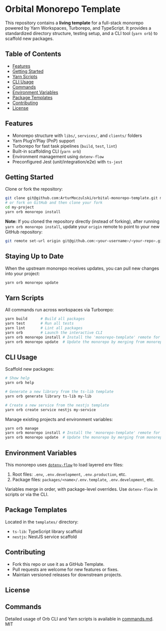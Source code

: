 # Orbital Monorepo Template

This repository contains a **living template** for a full-stack monorepo powered by Yarn Workspaces, Turborepo, and TypeScript. It provides a standardized directory structure, testing setup, and a CLI tool (`yarn orb`) to scaffold new packages.

## Table of Contents

- [Features](#features)
- [Getting Started](#getting-started)
- [Yarn Scripts](#yarn-scripts)
- [CLI Usage](#cli-usage)
- [Commands](#commands)
- [Environment Variables](#environment-variables)
- [Package Templates](#package-templates)
- [Contributing](#contributing)
- [License](#license)

## Features

- Monorepo structure with `libs/`, `services/`, and `clients/` folders
- Yarn Plug’n’Play (PnP) support
- Turborepo for fast task pipelines (`build`, `test`, `lint`)
- Built-in scaffolding CLI (`yarn orb`)
- Environment management using `dotenv-flow`
- Preconfigured Jest (unit/integration/e2e) with `ts-jest`

## Getting Started

Clone or fork the repository:

```bash
git clone git@github.com:ArturMoczulski/orbital-monorepo-template.git my-project
# or fork on GitHub and then clone your fork
cd my-project
yarn orb monorepo install
```

**Note:** If you cloned the repository directly (instead of forking), after running `yarn orb monorepo install`, update your `origin` remote to point to your new GitHub repository:

```bash
git remote set-url origin git@github.com:<your-username>/<your-repo>.git
```

## Staying Up to Date

When the upstream monorepo receives updates, you can pull new changes into your project:

```bash
yarn orb monorepo update
```

## Yarn Scripts

All commands run across workspaces via Turborepo:

```bash
yarn build      # Build all packages
yarn test       # Run all tests
yarn lint       # Lint all packages
yarn orb        # Launch the interactive CLI
yarn orb monorepo install # Install the 'monorepo-template' remote for this repo.
yarn orb monorepo update  # Update the monorepo by merging from monorepo-template remote
```

## CLI Usage

Scaffold new packages:

```bash
# Show help
yarn orb help

# Generate a new library from the ts-lib template
yarn orb generate library ts-lib my-lib

# Create a new service from the nestjs template
yarn orb create service nestjs my-service
```

Manage existing projects and environment variables:

```bash
yarn orb manage
yarn orb monorepo install # Install the 'monorepo-template' remote for this repo.
yarn orb monorepo update  # Update the monorepo by merging from monorepo-template remote
```

## Environment Variables

This monorepo uses [`dotenv-flow`](https://github.com/kerimdzhanov/dotenv-flow) to load layered env files:

1. Root files: `.env`, `.env.development`, `.env.production`, etc.
2. Package files: `packages/<name>/.env.template`, `.env.development`, etc.

Variables merge in order, with package-level overrides. Use `dotenv-flow` in scripts or via the CLI.

## Package Templates

Located in the `templates/` directory:

- `ts-lib`: TypeScript library scaffold
- `nestjs`: NestJS service scaffold

## Contributing

- Fork this repo or use it as a GitHub Template.
- Pull requests are welcome for new features or fixes.
- Maintain versioned releases for downstream projects.

## License

## Commands

Detailed usage of Orb CLI and Yarn scripts is available in [commands.md](commands.md).
MIT
